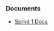 ### Documents

- [Sprint 1 Docs](https://docs.google.com/document/d/1E1hDRnq1JdwVTNN4_kbrR4meCf0MkF0RAz2bThp6g8s/edit?usp=sharing)
